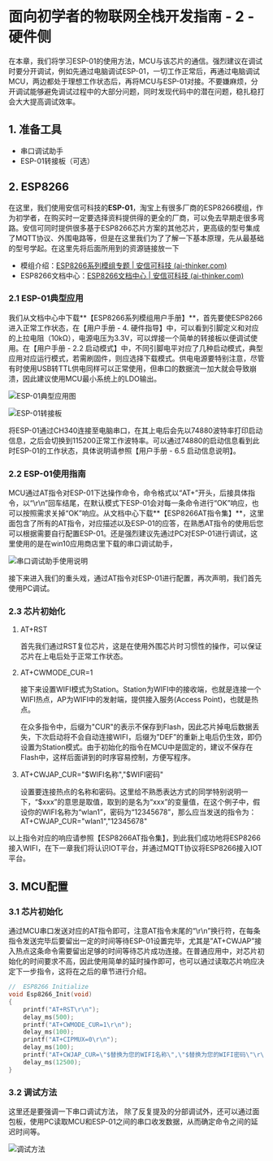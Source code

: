 # 面向初学者的物联网全栈开发指南 - 2 - 硬件侧

在本章，我们将学习ESP-01的使用方法，MCU与该芯片的通信。强烈建议在调试时要分开调试，例如先通过电脑调试ESP-01，一切工作正常后，再通过电脑调试MCU，两边都处于理想工作状态后，再将MCU与ESP-01对接。不要嫌麻烦，分开调试能够避免调试过程中的大部分问题，同时发现代码中的潜在问题，稳扎稳打会大大提高调试效率。

## 1. 准备工具

* 串口调试助手
* ESP-01转接板（可选）

## 2. ESP8266

在这里，我们使用安信可科技的**ESP-01**，淘宝上有很多厂商的ESP8266模组，作为初学者，在购买时一定要选择资料提供得的更全的厂商，可以免去早期走很多弯路。安信可同时提供很多基于ESP8266芯片方案的其他芯片，更高级的型号集成了MQTT协议、外围电路等，但是在这里我们为了了解一下基本原理，先从最基础的型号学起。在这里先将后面所用到的资源链接放一下

* 模组介绍：[ESP8266系列模组专题 | 安信可科技 (ai-thinker.com)](https://docs.ai-thinker.com/esp8266)
* ESP8266文档中心：[ESP8266文档中心 | 安信可科技 (ai-thinker.com)](https://docs.ai-thinker.com/esp8266/docs)

### 2.1 ESP-01典型应用

我们从文档中心中下载**【ESP8266系列模组用户手册】**，首先要使ESP8266进入正常工作状态，在【用户手册 - 4. 硬件指导】中，可以看到引脚定义和对应的上拉电阻（10kΩ），电源电压为3.3V，可以焊接一个简单的转接板以便调试使用。在【用户手册 - 2.2 启动模式】中，不同引脚电平对应了几种启动模式，典型应用对应运行模式，若需刷固件，则应选择下载模式。供电电源要特别注意，尽管有时使用USB转TTL供电同样可以正常使用，但串口的数据流一加大就会导致崩溃，因此建议使用MCU最小系统上的LDO输出。

![ESP-01典型应用图](https://gitee.com/FZR95/pic316/raw/master/image-20210823104958332.png)

![ESP-01转接板](https://gitee.com/FZR95/pic316/raw/master/image-20210823111546726.png)

将ESP-01通过CH340连接至电脑串口，在其上电后会先以74880波特率打印启动信息，之后会切换到115200正常工作波特率。可以通过74880的启动信息看到此时ESP-01的工作状态，具体说明请参照【用户手册 - 6.5 启动信息说明】。

### 2.2 ESP-01使用指南

MCU通过AT指令对ESP-01下达操作命令，命令格式以“AT+”开头，后接具体指令，以“\r\n”回车结尾，在默认模式下ESP-01会对每一条命令进行“OK”响应，也可以按照需求关掉“OK”响应。从文档中心下载**【ESP8266AT指令集】**，这里面包含了所有的AT指令，对应描述以及ESP-01的应答，在熟悉AT指令的使用后您可以根据需要自行配置ESP-01。还是强烈建议先通过PC对ESP-01进行调试，这里使用的是在win10应用商店里下载的串口调试助手，

![串口调试助手使用说明](https://gitee.com/FZR95/pic316/raw/master/image-20210823114516602.png)

接下来进入我们的重头戏，通过AT指令对ESP-01进行配置，再次声明，我们首先使用PC调试。

### 2.3 芯片初始化

1. AT+RST

   首先我们通过RST复位芯片，这是在使用外围芯片时习惯性的操作，可以保证芯片在上电后处于正常工作状态。

2. AT+CWMODE_CUR=1

   接下来设置WIFI模式为Station。Station为WIFI中的接收端，也就是连接一个WIFI热点，AP为WIFI中的发射端，提供接入服务(Access Point)，也就是热点。

   在众多指令中，后缀为"CUR"的表示不保存到Flash，因此芯片掉电后数据丢失，下次启动将不会自动连接WIFI，后缀为”DEF”的重新上电后仍生效，即仍设置为Station模式。由于初始化的指令在MCU中是固定的，建议不保存在Flash中，这样后面讲到的时序容易控制，方便写程序。

3. AT+CWJAP_CUR="$WIFI名称","$WIFI密码"

   设置要连接热点的名称和密码。这里给不熟悉表达方式的同学特别说明一下，“$xxx”的意思是取值，取到的是名为“xxx”的变量值，在这个例子中，假设你的WIFI名称为“wlan1”，密码为“12345678”，那么应当发送的指令为：AT+CWJAP_CUR="wlan1","12345678"

以上指令对应的响应请参照【ESP8266AT指令集】，到此我们成功地将ESP8266接入WIFI，在下一章我们将认识IOT平台，并通过MQTT协议将ESP8266接入IOT平台。

## 3. MCU配置

### 3.1 芯片初始化

通过MCU串口发送对应的AT指令即可，注意AT指令末尾的“\r\n”换行符，在每条指令发送完毕后要留出一定的时间等待ESP-01设置完毕，尤其是”AT+CWJAP”接入热点这条命令需要留出足够的时间等待芯片成功连接。在普通应用中，对芯片初始化的时间要求不高，因此使用简单的延时操作即可，也可以通过读取芯片响应决定下一步指令，这将在之后的章节进行介绍。

```C
//  ESP8266 Initialize
void Esp8266_Init(void)
{
    printf("AT+RST\r\n");
    delay_ms(500);
    printf("AT+CWMODE_CUR=1\r\n");
    delay_ms(100);
    printf("AT+CIPMUX=0\r\n");
    delay_ms(100);
    printf("AT+CWJAP_CUR=\"$替换为您的WIFI名称\",\"$替换为您的WIFI密码\"\r\n");
    delay_ms(12500);
}
```

### 3.2 调试方法

这里还是要强调一下串口调试方法， 除了反复提及的分部调试外，还可以通过面包板，使用PC读取MCU和ESP-01之间的串口收发数据，从而确定命令之间的延迟时间等。

![调试方法](https://gitee.com/FZR95/pic316/raw/master/MCUwithESP01.svg)
